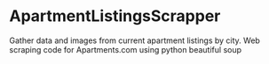 # ApartmentListingsScrapper
Gather data and images from current apartment listings by city. Web scraping code for Apartments.com using python beautiful soup
